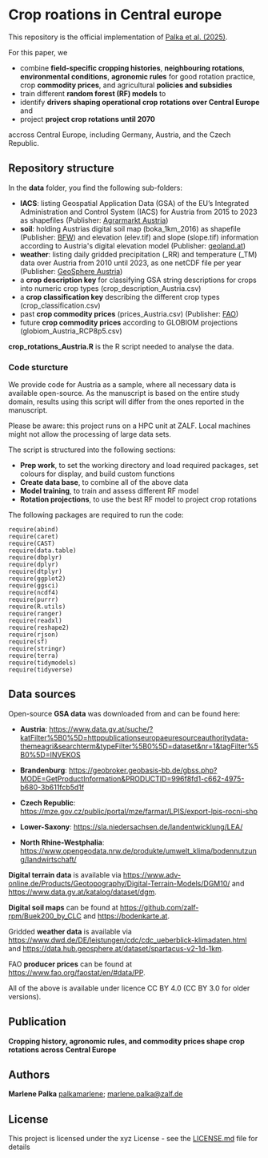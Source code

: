 # Crop roations in Central europe

This repository is the official implementation of [Palka et al. (2025)](https://xyz).

For this paper, we
* combine  __field-specific cropping histories__, __neighbouring rotations__, __environmental conditions__, __agronomic rules__ for good rotation practice, crop __commodity prices__, and agricultural __policies and subsidies__
* train different __random forest (RF) models__ to
* identify __drivers shaping operational crop rotations over Central Europe__ and
* project __project crop rotations until 2070__

accross Central Europe, including Germany, Austria, and the Czech Republic.

## Repository structure

In the __data__ folder, you find the following sub-folders:
* __IACS__: listing Geospatial Application Data (GSA) of the EU’s Integrated Administration and Control System (IACS) for Austria from 2015 to 2023 as shapefiles (Publisher: [Agrarmarkt Austria](https://www.ama.at/))
* __soil__: holding Austrias digital soil map (boka_1km_2016) as shapefile (Publisher: [BFW](https://www.bfw.gv.at/)) and elevation (elev.tif) and slope (slope.tif) information according to Austria's digital elevation model (Publisher: [geoland.at](http://www.geoland.at))
* __weather__: listing daily gridded precipitation (_RR) and temperature (_TM) data over Austria from 2010 until 2023, as one netCDF file per year (Publisher: [GeoSphere Austria](https://www.geosphere.at/))
* a __crop description key__ for classifying GSA string descriptions for crops into numeric crop types (crop_description_Austria.csv)
* a __crop classification key__ describing the different crop types (crop_classification.csv)
* past __crop commodity prices__ (prices_Austria.csv) (Publisher: [FAO](https://www.fao.org/))
* future __crop commodity prices__ according to GLOBIOM projections (globiom_Austria_RCP8p5.csv)

__crop_rotations_Austria.R__ is the R script needed to analyse the data.

### Code sturcture

We provide code for Austria as a sample, where all necessary data is available open-source. As the manuscript is based on the entire study domain, results using this script will differ from the ones reported in the manuscript.<br />

Please be aware: this project runs on a HPC unit at ZALF. Local machines might not allow the processing of large data sets.

The script is structured into the following sections:
* __Prep work__, to set the working directory and load required packages, set colours for display, and build custom functions
* __Create data base__, to combine all of the above data
* __Model training__, to train and assess different RF model
* __Rotation projections__, to use the best RF model to project crop rotations

The following packages are required to run the code:
```
require(abind)
require(caret)
require(CAST)
require(data.table)
require(dbplyr)
require(dplyr)
require(dtplyr)
require(ggplot2)
require(ggsci)
require(ncdf4)
require(purrr)
require(R.utils)
require(ranger)
require(readxl)
require(reshape2)
require(rjson)
require(sf)
require(stringr)
require(terra)
require(tidymodels)
require(tidyverse)
```

## Data sources
Open-source __GSA data__ was downloaded from and can be found here: <br />
* __Austria__: https://www.data.gv.at/suche/?katFilter%5B0%5D=httppublicationseuropaeuresourceauthoritydata-themeagri&searchterm&typeFilter%5B0%5D=dataset&nr=1&tagFilter%5B0%5D=INVEKOS

* __Brandenburg__: https://geobroker.geobasis-bb.de/gbss.php?MODE=GetProductInformation&PRODUCTID=996f8fd1-c662-4975-b680-3b611fcb5d1f

* __Czech Republic__: https://mze.gov.cz/public/portal/mze/farmar/LPIS/export-lpis-rocni-shp 

* __Lower-Saxony__: https://sla.niedersachsen.de/landentwicklung/LEA/ 

* __North Rhine-Westphalia__: https://www.opengeodata.nrw.de/produkte/umwelt_klima/bodennutzung/landwirtschaft/


__Digital terrain data__ is available via https://www.adv-online.de/Products/Geotopography/Digital-Terrain-Models/DGM10/ and https://www.data.gv.at/katalog/dataset/dgm.

__Digital soil maps__ can be found at https://github.com/zalf-rpm/Buek200_by_CLC and https://bodenkarte.at.

Gridded __weather data__ is available via https://www.dwd.de/DE/leistungen/cdc/cdc_ueberblick-klimadaten.html and https://data.hub.geosphere.at/dataset/spartacus-v2-1d-1km.


FAO __producer prices__ can be found at https://www.fao.org/faostat/en/#data/PP.

All of the above is available under licence CC BY 4.0 (CC BY 3.0 for older versions).

## Publication

 __Cropping history, agronomic rules, and commodity prices shape crop rotations across Central Europe__

## Authors

__Marlene Palka__ [palkamarlene](https://github.com/palkamarlene); marlene.palka@zalf.de

## License

This project is licensed under the xyz License - see the [LICENSE.md](LICENSE) file for details
